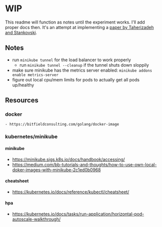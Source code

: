 # WIP
This readme will function as notes until the experiment works. I'll add proper docs then. It's an attempt at implementing a [paper by Taherizadeh and Stankovski](https://academic.oup.com/comjnl/article/62/2/174/4993728).

## Notes
- run `minikube tunnel` for the load balancer to work properly
    - run `minikube tunnel --cleanup` if the tunnel shuts down sloppily
- make sure minikube has the metrics server enabled: `minikube addons enable metrics-server`
- figure out local cpu/mem limits for pods to actually get all pods up/healthy


## Resources
### docker
    - https://bitfieldconsulting.com/golang/docker-image

### kubernetes/minikube
#### minikube
  - https://minikube.sigs.k8s.io/docs/handbook/accessing/
  - https://medium.com/bb-tutorials-and-thoughts/how-to-use-own-local-doker-images-with-minikube-2c1ed0b0968
#### cheatsheet
  - https://kubernetes.io/docs/reference/kubectl/cheatsheet/
#### hpa
  - https://kubernetes.io/docs/tasks/run-application/horizontal-pod-autoscale-walkthrough/

